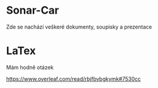 # Sonar-Car
Zde se nachází veškeré dokumenty, soupisky a prezentace

# LaTex
Mám hodně otázek

https://www.overleaf.com/read/rbjfbvbgkymk#7530cc
